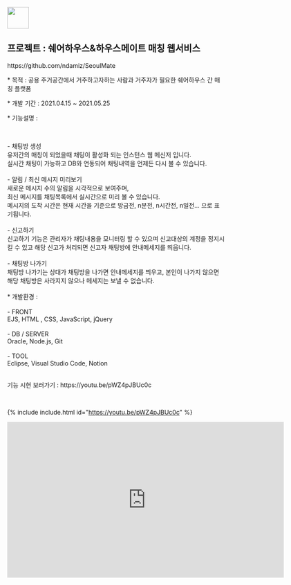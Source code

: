 <p align=""><img src="https://0905cjw.github.io/seoulmate_logo.png" height="50px"/></p>

<h2>프로젝트 : 쉐어하우스&하우스메이트 매칭 웹서비스</h2>
<p>https://github.com/ndamiz/SeoulMate</p>
<p>* 목적 : 공용 주거공간에서 거주하고자하는 사람과 거주자가 필요한 쉐어하우스 간 매칭 플랫폼</p>
<p>* 개발 기간 : 2021.04.15 ~ 2021.05.25</p>

<p>* 기능설명 : </p>
<br>
<p>
- 채팅방 생성<br>
유저간의 매칭이 되었을때 채팅이 활성화 되는 인스턴스 웹 메신저 입니다. <br>
실시간 채팅이 가능하고 DB와 연동되어 채팅내역을 언제든 다시 볼  수 있습니다.<br>
<br>
- 알림 / 최신 메시지 미리보기<br>
새로운 메시지 수의 알림을 시각적으로 보여주며, <br>
최신 메시지를 채팅목록에서 실시간으로 미리 볼 수 있습니다.<br>
메시지의 도착 시간은 현재 시간을 기준으로 방금전, n분전, n시간전, n일전... 으로 표기됩니다.<br>
<br>
- 신고하기<br>
신고하기 기능은 관리자가 채팅내용을 모니터링 할 수 있으며 신고대상의 계정을 정지시킬 수 있고 해당 신고가 처리되면 신고자 채팅방에 안내메세지를 띄웁니다.<br>
<br>
- 채팅방 나가기<br>
채팅방 나가기는 상대가 채팅방을 나가면 안내메세지를 띄우고, 본인이 나가지 않으면 해당 채팅방은 사라지지 않으나 메세지는 보낼 수 없습니다.<br>
<br>
* 개발환경 : <br>
<br>
- FRONT<br>
EJS, HTML , CSS, JavaScript, jQuery<br>
<br>
- DB / SERVER<br>
Oracle, Node.js, Git<br>
<br>
- TOOL<br>
Eclipse, Visual Studio Code, Notion<br>
<br>

<p>기능 시현 보러가기 : https://youtu.be/pWZ4pJBUc0c</p> <br>

{% include include.html id="https://youtu.be/pWZ4pJBUc0c" %}  
<iframe width="640" height="360" src="https://youtu.be/pWZ4pJBUc0c" frameborder="0" gesture="media" allowfullscreen=""></iframe>